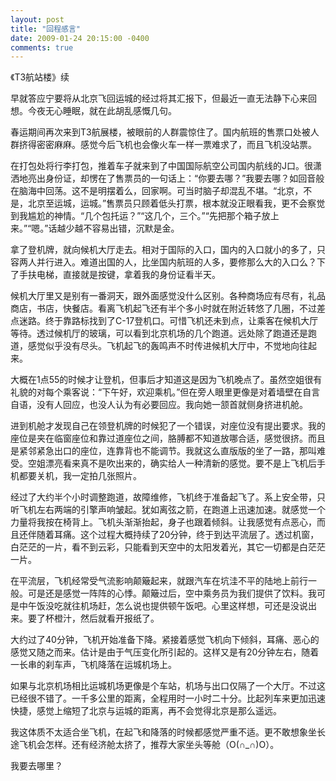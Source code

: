 ```yaml
---
layout: post
title: "回程感言"
date: 2009-01-24 20:15:00 -0400
comments: true
---
```

《T3航站楼》续

早就答应宁要将从北京飞回运城的经过将其汇报下，但最近一直无法静下心来回想。今夜无心睡眠，就在此胡乱感慨几句。

春运期间再次来到T3航展楼，被眼前的人群震惊住了。国内航班的售票口处被人群挤得密密麻麻。感觉今后飞机也会像火车一样一票难求了，而且飞机没站票。

在打包处将行李打包，推着车子就来到了中国国际航空公司国内航线的J口。很潇洒地亮出身份证，却愣在了售票员的一句话上：“你要去哪？”我要去哪？如回音般在脑海中回荡。这不是明摆着么，回家啊。可当时脑子却混乱不堪。“北京，不是，北京至运城，运城。”售票员只顾着低头打票，根本就没正眼看我，更不会察觉到我尴尬的神情。“几个包托运？”“这几个，三个。”“先把那个箱子放上来。”“嗯。”话越少越不容易出错，沉默是金。

拿了登机牌，就向候机大厅走去。相对于国际的入口，国内的入口就小的多了，只容两人并行进入。难道出国的人，比坐国内航班的人多，要修那么大的入口么？下了手扶电梯，直接就是按键，拿着我的身份证看半天。

候机大厅里又是别有一番洞天，跟外面感觉没什么区别。各种商场应有尽有，礼品商店，书店，快餐店。看离飞机起飞还有半个多小时就在附近转悠了几圈，不过差点迷路。终于靠路标找到了C-17登机口。可惜飞机还未到点，让乘客在候机大厅等待。透过候机厅的玻璃，可以看到北京机场的几个跑道。远处除了跑道还是跑道，感觉似乎没有尽头。飞机起飞的轰鸣声不时传进候机大厅中，不觉地向往起来。

大概在1点55的时候才让登机，但事后才知道这是因为飞机晚点了。虽然空姐很有礼貌的对每个乘客说：“下午好，欢迎乘机。”但在旁人眼里更像是对着墙壁在自言自语，没有人回应，也没人认为有必要回应。我向她一颔首就侧身挤进机舱。

进到机舱才发现自己在领登机牌的时候犯了一个错误，对座位没有提出要求。我的座位是夹在临窗座位和靠过道座位之间，胳膊都不知道放哪合适，感觉很挤。而且是紧邻紧急出口的座位，连靠背也不能调节。我就这么直版版的坐了一路，那叫难受。空姐漂亮看来真不是吹出来的，确实给人一种清新的感觉。要不是上飞机后手机都要关机，我一定拍几张照片。

经过了大约半个小时调整跑道，故障维修，飞机终于准备起飞了。系上安全带，只听飞机左右两端的引擎声响皱起。犹如离弦之箭，在跑道上迅速加速。就感觉一个力量将我按在椅背上。飞机头渐渐抬起，身子也跟着倾斜。让我感觉有点恶心，而且还伴随着耳痛。这个过程大概持续了20分钟，终于到达平流层了。透过机窗，白茫茫的一片，看不到云彩，只能看到天空中的太阳发着光，其它一切都是白茫茫一片。

在平流层，飞机经常受气流影响颠簸起来，就跟汽车在坑洼不平的陆地上前行一般。可是还是感觉一阵阵的心悸。颠簸过后，空中乘务员为我们提供了饮料。我可是中午饭没吃就往机场赶，怎么说也提供顿午饭吧。心里这样想，可还是没说出来。要了杯橙汁，然后就看开报纸了。

大约过了40分钟，飞机开始准备下降。紧接着感觉飞机向下倾斜，耳痛、恶心的感觉又随之而来。估计是由于气压变化所引起的。这样又是有20分钟左右，随着一长串的刹车声，飞机降落在运城机场上。

如果与北京机场相比运城机场更像是个车站，机场与出口仅隔了一个大厅。不过这已经很不错了。一千多公里的距离，全程用时一小时二十分。比起列车来更加迅速快捷，感觉上缩短了北京与运城的距离，再不会觉得北京是那么遥远。

我这体质不太适合坐飞机，在起飞和降落的时候都感觉严重不适。更不敢想象坐长途飞机会怎样。还有经济舱太挤了，推荐大家坐头等舱（O(∩_∩)O）。

我要去哪里？
